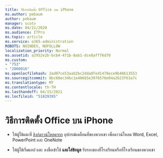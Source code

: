 ```yaml
---
title: วิธีการติดตั้ง Office บน iPhone
ms.author: pebaum
author: pebaum
manager: scotv
ms.date: 04/21/2020
ms.audience: ITPro
ms.topic: article
ms.service: o365-administration
ROBOTS: NOINDEX, NOFOLLOW
localization_priority: Normal
ms.assetid: a2952e2b-bcb4-471b-8ab1-dce8aff76d70
ms.custom:
- "753"
- "2000016"
ms.openlocfilehash: 2ad07ce53aab2bc2dda0fed1479ece9b48b13553
ms.sourcegitcommit: 8bc60ec34bc1e40685e3976576e04a2623f63a7c
ms.translationtype: MT
ms.contentlocale: th-TH
ms.lasthandoff: 04/15/2021
ms.locfileid: "51829395"
---
```

# <a name="how-to-install-office-on-an-iphone"></a>วิธีการติดตั้ง Office บน iPhone

- ให้ผู้ใช้แตะที่ [ลิงก์ดาวน์โหลดจาก](https://support.office.com/article/9df6d10c-7281-4671-8666-6ca8e339b628?wt.mc_id=Alchemy_ClientDIA) อุปกรณ์เคลื่อนที่ของพวกเขา เพื่อดาวน์โหลด Word, Excel, PowerPoint และ OneNote

- ให้ผู้ใช้เริ่มแอป แตะ ลงชื่อเข้าใช้ **และใส่ข้อมูล** รับรองของที่โรงเรียนหรือที่โรงเรียนของพวกเขา
